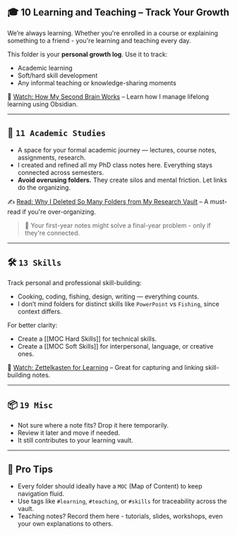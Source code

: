 ## 🎓 10 Learning and Teaching – Track Your Growth

We’re always learning. Whether you're enrolled in a course or explaining something to a friend - you're learning and teaching every day.

This folder is your **personal growth log**. Use it to track:
- Academic learning
- Soft/hard skill development
- Any informal teaching or knowledge-sharing moments


🎥 [Watch: How My Second Brain Works](https://youtu.be/XFkdIgvAMrg) – Learn how I manage lifelong learning using Obsidian.

---

## 📘 `11 Academic Studies`

- A space for your formal academic journey — lectures, course notes, assignments, research.
- I created and refined all my PhD class notes here. Everything stays connected across semesters.
- **Avoid overusing folders.** They create silos and mental friction. Let links do the organizing.
    

✍️ [Read: Why I Deleted So Many Folders from My Research Vault](https://blog.shuvangkar.com/) – A must-read if you're over-organizing.

> 🧠 Your first-year notes might solve a final-year problem - only if they're connected.

---

## 🛠️ `13 Skills`

Track personal and professional skill-building:
- Cooking, coding, fishing, design, writing — everything counts.
- I don’t mind folders for distinct skills like `PowerPoint` vs `Fishing`, since context differs.

For better clarity:
- Create a [[MOC Hard Skills]] for technical skills.
- Create a [[MOC Soft Skills]] for interpersonal, language, or creative ones.


🎥 [Watch: Zettelkasten for Learning](https://youtu.be/zpkXkS-npvQ) – Great for capturing and linking skill-building notes.

---

## 📦 `19 Misc`

- Not sure where a note fits? Drop it here temporarily.
- Review it later and move if needed.
- It still contributes to your learning vault.


---

## 🧭 Pro Tips

- Every folder should ideally have a `MOC` (Map of Content) to keep navigation fluid.
- Use tags like `#learning`, `#teaching`, or `#skills` for traceability across the vault.
- Teaching notes? Record them here - tutorials, slides, workshops, even your own explanations to others.

